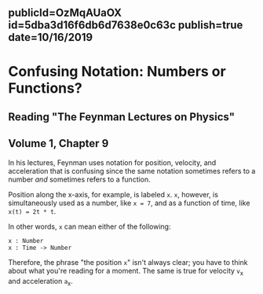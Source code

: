 publicId=OzMqAUaOX
id=5dba3d16f6db6d7638e0c63c
publish=true
date=10/16/2019
---
# Confusing Notation: Numbers or Functions?
## Reading "The Feynman Lectures on Physics"
## Volume 1, Chapter 9

In his lectures, Feynman uses notation for position, velocity, and acceleration that is confusing since the same notation sometimes refers to a number *and* sometimes refers to a function.

Position along the x-axis, for example, is labeled `x`. `x`, however, is simultaneously used as a number, like `x = 7`, and as a function of time, like `x(t) = 2t * t`.

In other words, `x` can mean either of the following:
```text
x : Number
x : Time -> Number
```
Therefore, the phrase "the position `x`" isn't always clear; you have to think about what you're reading for a moment. The same is true for velocity `v`<sub>x</sub> and acceleration `a`<sub>x</sub>.
